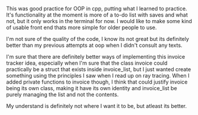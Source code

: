 This was good practice for OOP in cpp, putting what I learned to practice. It's functionality at the moment is more of a to-do list with saves and what not, but it only works in the terminal for now. I would like to make some kind of usable front end thats more simple for older people to use.

I'm not sure of the quality of the code, I know its not great but its definitely better than my previous attempts at oop when I didn't consult any texts.

I'm sure that there are definitely better ways of implementing this invoice tracker idea, especially when I'm sure that the class invoice could practically be a struct that exists inside invoice_list, but I just wanted create something using the principles I saw when I read up on ray tracing. When I added private functions to invoice though, I think that could justify invoice being its own class, making it have its own identity and invoice_list be purely managing the list and not the contents.

My understand is definitely not where I want it to be, but atleast its better.
